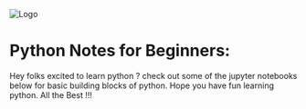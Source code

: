 ![Logo](https://ai-adventures.github.io/pfds/_static/logo_com.png)


# Python Notes for Beginners:

Hey folks excited to learn python ? 
check out some of the jupyter notebooks below for basic building blocks of python.
Hope you have fun learning python.
All the Best !!!

